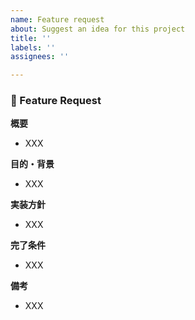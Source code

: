 ```yaml
---
name: Feature request
about: Suggest an idea for this project
title: ''
labels: ''
assignees: ''

---
```


### 🚀 Feature Request
**概要**  
 - XXX

**目的・背景**  
 - XXX

**実装方針**  
 - XXX

**完了条件**  
 - XXX

**備考**  
 - XXX
